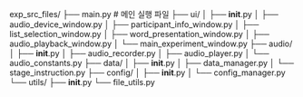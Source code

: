 exp_src_files/
├── main.py                    # 메인 실행 파일
├── ui/
│   ├── __init__.py
│   ├── audio_device_window.py
│   ├── participant_info_window.py
│   ├── list_selection_window.py
│   ├── word_presentation_window.py
│   ├── audio_playback_window.py
│   └── main_experiment_window.py
├── audio/
│   ├── __init__.py
│   ├── audio_recorder.py
│   ├── audio_player.py
│   └── audio_constants.py
├── data/
│   ├── __init__.py
│   ├── data_manager.py
│   └── stage_instruction.py
├── config/
│   ├── __init__.py
│   └── config_manager.py
└── utils/
    ├── __init__.py
    └── file_utils.py
